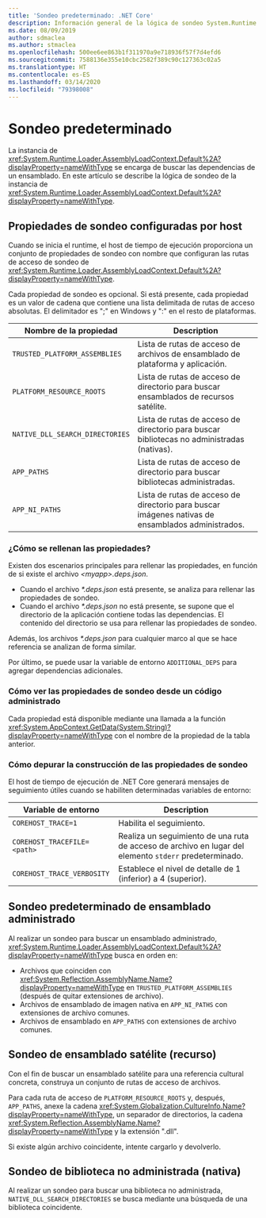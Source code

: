 ```yaml
---
title: 'Sondeo predeterminado: .NET Core'
description: Información general de la lógica de sondeo System.Runtime.Loader.AssemblyLoadContext.Default de .NET Core para buscar dependencias.
ms.date: 08/09/2019
author: sdmaclea
ms.author: stmaclea
ms.openlocfilehash: 500ee6ee863b1f311970a9e718936f57f7d4efd6
ms.sourcegitcommit: 7588136e355e10cbc2582f389c90c127363c02a5
ms.translationtype: HT
ms.contentlocale: es-ES
ms.lasthandoff: 03/14/2020
ms.locfileid: "79398008"
---
```

# <a name="default-probing"></a>Sondeo predeterminado

La instancia de <xref:System.Runtime.Loader.AssemblyLoadContext.Default%2A?displayProperty=nameWithType> se encarga de buscar las dependencias de un ensamblado. En este artículo se describe la lógica de sondeo de la instancia de <xref:System.Runtime.Loader.AssemblyLoadContext.Default%2A?displayProperty=nameWithType>.

## <a name="host-configured-probing-properties"></a>Propiedades de sondeo configuradas por host

Cuando se inicia el runtime, el host de tiempo de ejecución proporciona un conjunto de propiedades de sondeo con nombre que configuran las rutas de acceso de sondeo de <xref:System.Runtime.Loader.AssemblyLoadContext.Default%2A?displayProperty=nameWithType>.

Cada propiedad de sondeo es opcional. Si está presente, cada propiedad es un valor de cadena que contiene una lista delimitada de rutas de acceso absolutas. El delimitador es ";" en Windows y ":" en el resto de plataformas.

|Nombre de la propiedad                 |Description  |
|------------------------------|---------|
|`TRUSTED_PLATFORM_ASSEMBLIES`   | Lista de rutas de acceso de archivos de ensamblado de plataforma y aplicación. |
|`PLATFORM_RESOURCE_ROOTS`       | Lista de rutas de acceso de directorio para buscar ensamblados de recursos satélite. |
|`NATIVE_DLL_SEARCH_DIRECTORIES` | Lista de rutas de acceso de directorio para buscar bibliotecas no administradas (nativas).        |
|`APP_PATHS`                     | Lista de rutas de acceso de directorio para buscar bibliotecas administradas. |
|`APP_NI_PATHS`                  | Lista de rutas de acceso de directorio para buscar imágenes nativas de ensamblados administrados. |

### <a name="how-are-the-properties-populated"></a>¿Cómo se rellenan las propiedades?

Existen dos escenarios principales para rellenar las propiedades, en función de si existe el archivo *\<myapp>.deps.json*.

- Cuando el archivo *\*.deps.json* está presente, se analiza para rellenar las propiedades de sondeo.
- Cuando el archivo *\*.deps.json* no está presente, se supone que el directorio de la aplicación contiene todas las dependencias. El contenido del directorio se usa para rellenar las propiedades de sondeo.

Además, los archivos *\*.deps.json* para cualquier marco al que se hace referencia se analizan de forma similar.

Por último, se puede usar la variable de entorno `ADDITIONAL_DEPS` para agregar dependencias adicionales.

### <a name="how-do-i-see-the-probing-properties-from-managed-code"></a>Cómo ver las propiedades de sondeo desde un código administrado

Cada propiedad está disponible mediante una llamada a la función <xref:System.AppContext.GetData(System.String)?displayProperty=nameWithType> con el nombre de la propiedad de la tabla anterior.

### <a name="how-do-i-debug-the-probing-properties-construction"></a>Cómo depurar la construcción de las propiedades de sondeo

El host de tiempo de ejecución de .NET Core generará mensajes de seguimiento útiles cuando se habiliten determinadas variables de entorno:

|Variable de entorno        |Description  |
|----------------------------|---------|
|`COREHOST_TRACE=1`          |Habilita el seguimiento.|
|`COREHOST_TRACEFILE=<path>` |Realiza un seguimiento de una ruta de acceso de archivo en lugar del elemento `stderr` predeterminado.|
|`COREHOST_TRACE_VERBOSITY`  |Establece el nivel de detalle de 1 (inferior) a 4 (superior).|

## <a name="managed-assembly-default-probing"></a>Sondeo predeterminado de ensamblado administrado

Al realizar un sondeo para buscar un ensamblado administrado, <xref:System.Runtime.Loader.AssemblyLoadContext.Default%2A?displayProperty=nameWithType> busca en orden en:

- Archivos que coinciden con <xref:System.Reflection.AssemblyName.Name?displayProperty=nameWithType> en `TRUSTED_PLATFORM_ASSEMBLIES` (después de quitar extensiones de archivo).
- Archivos de ensamblado de imagen nativa en `APP_NI_PATHS` con extensiones de archivo comunes.
- Archivos de ensamblado en `APP_PATHS` con extensiones de archivo comunes.

## <a name="satellite-resource-assembly-probing"></a>Sondeo de ensamblado satélite (recurso)

Con el fin de buscar un ensamblado satélite para una referencia cultural concreta, construya un conjunto de rutas de acceso de archivos.

Para cada ruta de acceso de `PLATFORM_RESOURCE_ROOTS` y, después, `APP_PATHS`, anexe la cadena <xref:System.Globalization.CultureInfo.Name?displayProperty=nameWithType>, un separador de directorios, la cadena <xref:System.Reflection.AssemblyName.Name?displayProperty=nameWithType> y la extensión ".dll".

Si existe algún archivo coincidente, intente cargarlo y devolverlo.

## <a name="unmanaged-native-library-probing"></a>Sondeo de biblioteca no administrada (nativa)

Al realizar un sondeo para buscar una biblioteca no administrada, `NATIVE_DLL_SEARCH_DIRECTORIES` se busca mediante una búsqueda de una biblioteca coincidente.
